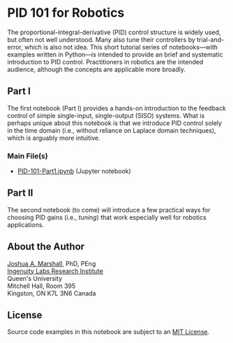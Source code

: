 # PID 101 for Robotics

The proportional-integral-derivative (PID) control structure is widely used, but often not well understood.  Many also tune their controllers by trial-and-error, which is also not idea.  This short tutorial series of notebooks—with examples written in Python—is intended to provide an brief and systematic introduction to PID control.  Practitioners in robotics are the intended audience, although the concepts are applicable more broadly.

## Part I

The first notebook (Part I) provides a hands-on introduction to the feedback control of simple single-input, single-output (SISO) systems.  What is perhaps unique about this notebook is that we introduce PID control solely in the time domain (i.e., without reliance on Laplace domain techniques), which is arguably more intuitive.

### Main File(s)

* [PID-101-Part1.ipynb](PID-101-Part1.ipynb) (Jupyter notebook)

## Part II

The second notebook (to come) will introduce a few practical ways for choosing PID gains (i.e., _tuning_) that work especially well for robotics applications.

## About the Author

[Joshua A. Marshall](https://www.ece.queensu.ca/people/J-Marshall/), PhD, PEng  
[Ingenuity Labs Research Institute](https://ingenuitylabs.queensu.ca)  
Queen's University  
Mitchell Hall, Room 395  
Kingston, ON K7L 3N6 Canada  

## License

Source code examples in this notebook are subject to an [MIT License](LICENSE).
